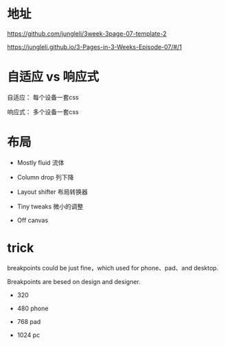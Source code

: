 # 地址

https://github.com/jungleli/3week-3page-07-template-2

https://jungleli.github.io/3-Pages-in-3-Weeks-Episode-07/#/1


# 自适应 vs 响应式

自适应： 每个设备一套css

响应式： 多个设备一套css


# 布局

- Mostly fluid 流体

- Column drop 列下降

- Layout shifter 布局转换器

- Tiny tweaks 微小的调整

- Off canvas

# trick

breakpoints could be just fine，which used for phone、pad、and desktop.

Breakpoints are besed on design and designer.

- 320

- 480 phone

- 768 pad

- 1024 pc